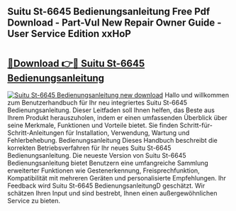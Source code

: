 ## Suitu St-6645 Bedienungsanleitung Free Pdf Download - Part-VuI New Repair Owner Guide - User Service Edition xxHoP

# <h2><a href="http://df1z13.blite.top/?on=Suitu+St-6645+Bedienungsanleitung">🔗Download 👉🔴 Suitu St-6645 Bedienungsanleitung</a></h2>

[![Suitu St-6645 Bedienungsanleitung new download](https://i.imgur.com/lujVjoI.png)](http://df1z13.blite.top/?on=Suitu+St-6645+Bedienungsanleitung)
Hallo und willkommen zum Benutzerhandbuch für Ihr neu integriertes Suitu St-6645 Bedienungsanleitung. Dieser Leitfaden soll Ihnen helfen, das Beste aus Ihrem Produkt herauszuholen, indem er einen umfassenden Überblick über seine Merkmale, Funktionen und Vorteile bietet. Sie finden Schritt-für-Schritt-Anleitungen für Installation, Verwendung, Wartung und Fehlerbehebung. Bedienungsanleitung Dieses Handbuch beschreibt die korrekten Betriebsverfahren für Ihr neues Suitu St-6645 Bedienungsanleitung. Die neueste Version von Suitu St-6645 Bedienungsanleitung bietet Benutzern eine umfangreiche Sammlung erweiterter Funktionen wie Gestenerkennung, Freisprechfunktion, Kompatibilität mit mehreren Geräten und personalisierte Empfehlungen. Ihr Feedback wird Suitu St-6645 BedienungsanleitungD geschätzt. Wir schätzen Ihren Input und sind bestrebt, Ihnen einen außergewöhnlichen Service zu bieten.
